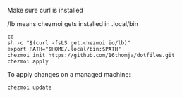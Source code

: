 Make sure curl is installed

/lb means chezmoi gets installed in .local/bin

```
cd
sh -c "$(curl -fsLS get.chezmoi.io/lb)"
export PATH="$HOME/.local/bin:$PATH"
chezmoi init https://github.com/16thomja/dotfiles.git
chezmoi apply
```

To apply changes on a managed machine:

```
chezmoi update
```
